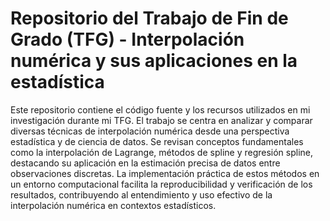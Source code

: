 # Repositorio del Trabajo de Fin de Grado (TFG) - Interpolación numérica y sus aplicaciones en la estadística

Este repositorio contiene el código fuente y los recursos utilizados en mi investigación durante mi TFG. El trabajo se centra en analizar y comparar diversas técnicas de interpolación numérica desde una perspectiva estadística y de ciencia de datos. Se revisan conceptos fundamentales como la interpolación de Lagrange, métodos de spline y regresión spline, destacando su aplicación en la estimación precisa de datos entre observaciones discretas. La implementación práctica de estos métodos en un entorno computacional facilita la reproducibilidad y verificación de los resultados, contribuyendo al entendimiento y uso efectivo de la interpolación numérica en contextos estadísticos.
